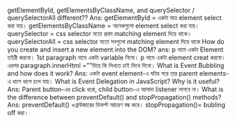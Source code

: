 getElementById, getElementsByClassName, and querySelector / querySelectorAll different??
Ans: getElementById = একটা মাত্র element select করা যায়। getElementsByClassName = অনেকগুলো element select করা যায়। querySelector = css selector মতো প্রথম matching element দিয়ে থাকে।  querySelectorAll = css selector মতো সবগুলো matching element দিয়ে থাকে
How do you create and insert a new element into the DOM?
ans: p নামে একটা Element তইরী করবো।
     1st paragraph নামে একটা variable নিবো। p নামে একটা element creat করবো।
     এরপর paragraph.innerHtml =""দিয়ে কি লিখতে চাই লিখে দিবো।
What is Event Bubbling and how does it work?
Ans: একটা event element-এ ঘটার পরে তার parent elements-এ ধাপে ধাপে চলে যায়।
What is Event Delegation in JavaScript? Why is it useful?
Ans: Parent button-এর click ধরো, child button-এ আলাদা listener লাগবে না।
What is the difference between preventDefault() and stopPropagation() methods?
Ans: preventDefault() =ব্রাউজারের ডিফল্ট আচরণ বন্ধ করে।
     stopPropagation()= bubling off করা।

